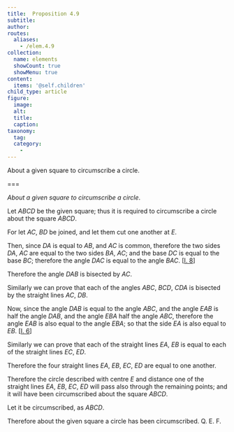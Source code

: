 ```yaml
---
title:  Proposition 4.9
subtitle: 
author:
routes:
  aliases:
    - /elem.4.9
collection:
  name: elements
  showCount: true
  showMenu: true
content:
  items: '@self.children'
child_type: article
figure:
  image:
  alt:
  title:
  caption:
taxonomy:
  tag:
  category:
    - 
---
```


<p><emph>About a given square to circumscribe a circle</emph>. </p>

===

<p><em>About a given square to circumscribe a circle</em>. </p>

<p>Let <em>ABCD</em> be the given square; thus it is required to circumscribe a circle about the square <em>ABCD</em>. 
      </p>

<p>For let <em>AC</em>, <em>BD</em> be joined, and let them cut one another at <em>E</em>. </p>

<p>Then, since <em>DA</em> is equal to <em>AB</em>, and <em>AC</em> is common, therefore the two sides <em>DA</em>, <em>AC</em> are equal to the two sides <em>BA</em>, <em>AC</em>; and the base <em>DC</em> is equal to the base <em>BC</em>; <span class="center">therefore the angle <em>DAC</em> is equal to the angle <em>BAC</em>. [<a href="/elem.1.8">I. 8</a>]</span>
      </p>

<p>Therefore the angle <em>DAB</em> is bisected by <em>AC</em>. </p>

<p>Similarly we can prove that each of the angles <em>ABC</em>, <em>BCD</em>, <em>CDA</em> is bisected by the straight lines <em>AC</em>, <em>DB</em>. </p>

<p>Now, since the angle <em>DAB</em> is equal to the angle <em>ABC</em>, and the angle <em>EAB</em> is half the angle <em>DAB</em>, and the angle <em>EBA</em> half the angle <em>ABC</em>, therefore the angle <em>EAB</em> is also equal to the angle <em>EBA</em>; so that the side <em>EA</em> is also equal to <em>EB</em>. [<a href="/elem.1.6">I. 6</a>] </p>

<p>Similarly we can prove that each of the straight lines <em>EA</em>, <em>EB</em> is equal to each of the straight lines <em>EC</em>, <em>ED</em>. </p>

<p>Therefore the four straight lines <em>EA</em>, <em>EB</em>, <em>EC</em>, <em>ED</em> are equal to one another. </p>

<p>Therefore the circle described with centre <em>E</em> and distance one of the straight lines <em>EA</em>, <em>EB</em>, <em>EC</em>, <em>ED</em> will pass also through the remaining points; and it will have been circumscribed about the square <em>ABCD</em>. </p>

<p>Let it be circumscribed, as <em>ABCD</em>. </p>

<p>Therefore about the given square a circle has been circumscribed. Q. E. F.</p>
